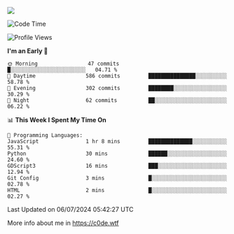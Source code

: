 <a href="https://wakatime.com"><img src="https://wakatime.com/share/@c0dezin/b7f18a7c-ab3a-40b8-8bc7-b1b7bf71f1d6.svg" /></a>

<!--START_SECTION:waka-->
![Code Time](http://img.shields.io/badge/Code%20Time-49%20hrs%2034%20mins-blue)

![Profile Views](http://img.shields.io/badge/Profile%20Views-1-blue)

**I'm an Early 🐤** 

```text
🌞 Morning                47 commits          █░░░░░░░░░░░░░░░░░░░░░░░░   04.71 % 
🌆 Daytime                586 commits         ███████████████░░░░░░░░░░   58.78 % 
🌃 Evening                302 commits         ████████░░░░░░░░░░░░░░░░░   30.29 % 
🌙 Night                  62 commits          ██░░░░░░░░░░░░░░░░░░░░░░░   06.22 % 
```


📊 **This Week I Spent My Time On** 

```text
💬 Programming Languages: 
JavaScript               1 hr 8 mins         ██████████████░░░░░░░░░░░   55.31 % 
Python                   30 mins             ██████░░░░░░░░░░░░░░░░░░░   24.60 % 
GDScript3                16 mins             ███░░░░░░░░░░░░░░░░░░░░░░   12.94 % 
Git Config               3 mins              █░░░░░░░░░░░░░░░░░░░░░░░░   02.78 % 
HTML                     2 mins              █░░░░░░░░░░░░░░░░░░░░░░░░   02.27 % 
```


 Last Updated on 06/07/2024 05:42:27 UTC
<!--END_SECTION:waka-->

More info about me in https://c0de.wtf
